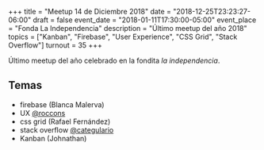 +++
title = "Meetup 14 de Diciembre 2018"
date = "2018-12-25T23:23:27-06:00"
draft = false
event_date = "2018-01-11T17:30:00-05:00"
event_place = "Fonda La Independencia"
description = "Último meetup del año 2018"
topics = ["Kanban", "Firebase", "User Experience", "CSS Grid", "Stack Overflow"]
turnout = 35
+++

Último meetup del año celebrado en la fondita *la independencia*.

## Temas

* firebase (Blanca Malerva)
* UX [@roccons](https://twitter.com/roccons)
* css grid (Rafael Fernández)
* stack overflow [@categulario](https://twitter.com/categulario)
* Kanban (Johnathan)
